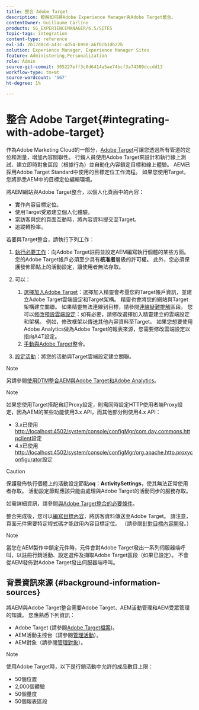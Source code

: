 ```yaml
---
title: 整合 Adobe Target
description: 瞭解如何將Adobe Experience Manager與Adobe Target整合。
contentOwner: Guillaume Carlino
products: SG_EXPERIENCEMANAGER/6.5/SITES
topic-tags: integration
content-type: reference
exl-id: 2b17d8cd-a43c-4d54-b990-a6f0cb1db22b
solution: Experience Manager, Experience Manager Sites
feature: Administering,Personalization
role: Admin
source-git-commit: 305227eff3c0d6414a5ae74bcf3a74309dccdd13
workflow-type: tm+mt
source-wordcount: '567'
ht-degree: 1%

---
```


# 整合 Adobe Target{#integrating-with-adobe-target}

作為Adobe Marketing Cloud的一部分，[Adobe Target](https://www.adobe.com/ro/solutions/testing-targeting/testandtarget.html)可讓您透過所有管道的定位和測量，增加內容關聯性。 行銷人員使用Adobe Target來設計和執行線上測試、建立即時對象區段（根據行為）並自動化內容鎖定目標和線上體驗。 AEM已採用Adobe Target Standard中使用的目標定位工作流程。 如果您使用Target，您將熟悉AEM中的目標定位編輯環境。

將AEM網站與Adobe Target整合，以個人化頁面中的內容：

* 實作內容目標定位。
* 使用Target受眾建立個人化體驗。
* 當訪客與您的頁面互動時，將內容資料提交至Target。
* 追蹤轉換率。

若要與Target整合，請執行下列工作：

1. [執行必要工作](/help/sites-administering/target-requirements.md)：向Adobe Target註冊並設定AEM編寫執行個體的某些方面。 您的Adobe Target帳戶必須至少具有**核准者**層級的許可權。 此外，您必須保護發佈節點上的活動設定，讓使用者無法存取。

1. 可以：

   1. [選擇加入Adobe Target](/help/sites-administering/opt-in.md)：選擇加入精靈會考量您的Target帳戶資訊，並建立Adobe Target雲端設定和Target架構。 精靈也會將您的網站與Target架構建立關聯。 如果精靈無法連線到目標，請參閱[連線疑難排解](/help/sites-administering/target-configuring.md#troubleshooting-target-connection-problems)區段。 您可以[修改預設雲端設定](/help/sites-administering/target-configuring.md#modifying-the-opt-in-wizard-configurations)：如有必要，請修改選擇加入精靈建立的雲端設定和架構。 例如，修改框架以傳送其他內容資料至Target。 如果您想要使用Adobe Analytics做為Adobe Target的報表來源，您需要修改雲端設定以指向A4T設定。
   1. [手動與Adobe Target](/help/sites-administering/target-configuring.md#manually-integrating-with-adobe-target)整合。

1. [設定活動](/help/sites-authoring/activitylib.md)：將您的活動與Target雲端設定建立關聯。

>[!NOTE]
>
>另請參閱[使用DTM整合AEM與Adobe Target和Adobe Analytics](https://helpx.adobe.com/experience-manager/using/integrate-digital-marketing-solutions.html)。

>[!NOTE]
>
>如果您使用Target搭配自訂Proxy設定，則需同時設定HTTP使用者端Proxy設定，因為AEM的某些功能使用3.x API，而其他部分則使用4.x API：
>
>* 3.x已使用[http://localhost:4502/system/console/configMgr/com.day.commons.httpclient](http://localhost:4502/system/console/configMgr/com.day.commons.httpclient)設定
>* 4.x已使用[http://localhost:4502/system/console/configMgr/org.apache.http.proxyconfigurator](http://localhost:4502/system/console/configMgr/org.apache.http.proxyconfigurator)設定
>

>[!CAUTION]
>
>保護發佈執行個體上的活動設定節點&#x200B;**cq：ActivitySettings**，使其無法正常使用者存取。 活動設定節點應該只能由處理與Adobe Target的活動同步的服務存取。
>
>如需詳細資訊，請參閱[與Adobe Target整合的必要條件](/help/sites-administering/target-requirements.md#securing-the-activity-settings-node)。

整合完成後，您可以[編寫目標內容](/help/sites-authoring/content-targeting-touch.md)，將訪客資料傳送至Adobe Target。 請注意，頁面元件需要特定程式碼才能啟用內容目標定位。 （請參閱[針對目標內容開發](/help/sites-developing/target.md)。）

>[!NOTE]
>
>當您在AEM製作中鎖定元件時，元件會對Adobe Target發出一系列伺服器端呼叫，以註冊行銷活動、設定選件及擷取Adobe Target區段（如果已設定）。 不會從AEM發佈對Adobe Target發出伺服器端呼叫。

## 背景資訊來源 {#background-information-sources}

將AEM與Adobe Target整合需要Adobe Target、AEM活動管理和AEM受眾管理的知識。 您應熟悉下列資訊：

* Adobe Target (請參閱[Adobe Target檔案](https://experienceleague.adobe.com/docs/target/using/target-home.html))。
* AEM活動主控台（請參閱[管理活動](/help/sites-authoring/activitylib.md)）。
* AEM對象（請參閱[管理對象](/help/sites-authoring/managing-audiences.md)）。

>[!NOTE]
>
>使用Adobe Target時，以下是行銷活動中允許的成品數目上限：
>
>* 50個位置
>* 2,000個體驗
>* 50個量度
>* 50個報表區段
>
